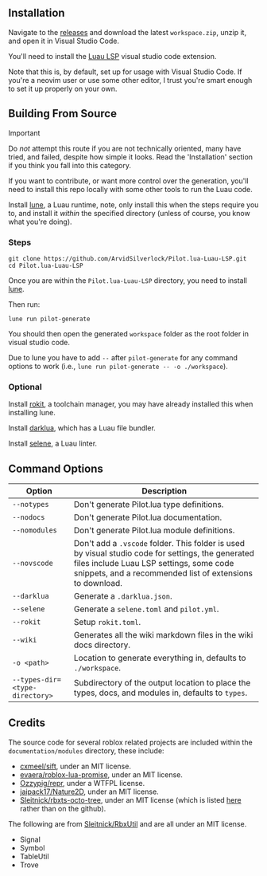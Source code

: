 ## Installation

Navigate to the [releases](https://github.com/ArvidSilverlock/Pilot.lua-Luau-LSP/releases) and download the latest `workspace.zip`, unzip it, and open it in Visual Studio Code.

You'll need to install the [Luau LSP](https://marketplace.visualstudio.com/items?itemName=JohnnyMorganz.luau-lsp) visual studio code extension.

Note that this is, by default, set up for usage with Visual Studio Code. If you're a neovim user or use some other editor, I trust you're smart enough to set it up properly on your own.

## Building From Source

> [!IMPORTANT]  
> Do _not_ attempt this route if you are not technically oriented, many have tried, and failed, despite how simple it looks. Read the 'Installation' section if you think you fall into this category.

If you want to contribute, or want more control over the generation, you'll need to install this repo locally with some other tools to run the Luau code.

Install [lune](https://lune-org.github.io/docs), a Luau runtime, note, only install this when the steps require you to, and install it _within_ the specified directory (unless of course, you know what you're doing).

### Steps

```
git clone https://github.com/ArvidSilverlock/Pilot.lua-Luau-LSP.git
cd Pilot.lua-Luau-LSP
```

Once you are within the `Pilot.lua-Luau-LSP` directory, you need to install [lune](https://lune-org.github.io/docs).

Then run:

```
lune run pilot-generate
```

You should then open the generated `workspace` folder as the root folder in visual studio code.

Due to lune you have to add `--` after `pilot-generate` for any command options to work (i.e., `lune run pilot-generate -- -o ./workspace`).

### Optional

Install [rokit](https://github.com/rojo-rbx/rokit), a toolchain manager, you may have already installed this when installing lune.

Install [darklua](https://darklua.com), which has a Luau file bundler.

Install [selene](https://kampfkarren.github.io/selene), a Luau linter.

## Command Options

| Option                         | Description                                                                                                                                                                                                |
| ------------------------------ | ---------------------------------------------------------------------------------------------------------------------------------------------------------------------------------------------------------- |
| `--notypes`                    | Don't generate Pilot.lua type definitions.                                                                                                                                                                 |
| `--nodocs`                     | Don't generate Pilot.lua documentation.                                                                                                                                                                    |
| `--nomodules`                  | Don't generate Pilot.lua module definitions.                                                                                                                                                               |
| `--novscode`                   | Don't add a `.vscode` folder. This folder is used by visual studio code for settings, the generated files include Luau LSP settings, some code snippets, and a recommended list of extensions to download. |
| `--darklua`                    | Generate a `.darklua.json`.                                                                                                                                                                                |
| `--selene`                     | Generate a `selene.toml` and `pilot.yml`.                                                                                                                                                                  |
| `--rokit`                      | Setup `rokit.toml`.                                                                                                                                                                                        |
| `--wiki`                       | Generates all the wiki markdown files in the wiki docs directory.                                                                                                                                          |
| `-o <path>`                    | Location to generate everything in, defaults to `./workspace`.                                                                                                                                             |
| `--types-dir=<type-directory>` | Subdirectory of the output location to place the types, docs, and modules in, defaults to `types`.                                                                                                         |

## Credits

The source code for several roblox related projects are included within the `documentation/modules` directory, these include:

- [cxmeel/sift](https://cxmeel.github.io/sift/), under an MIT license.
- [evaera/roblox-lua-promise](https://eryn.io/roblox-lua-promise/), under an MIT license.
- [Ozzypig/repr](https://github.com/Ozzypig/repr/), under a WTFPL license.
- [jaipack17/Nature2D](https://jaipack17.github.io/Nature2D/), under an MIT license.
- [Sleitnick/rbxts-octo-tree](https://github.com/Sleitnick/rbxts-octo-tree/), under an MIT license (which is listed [here](https://www.npmjs.com/package/@rbxts/octo-tree) rather than on the github).

The following are from [Sleitnick/RbxUtil](https://github.com/Sleitnick/RbxUtil) and are all under an MIT license.

- Signal
- Symbol
- TableUtil
- Trove
